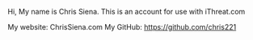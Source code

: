 Hi, My name is Chris Siena.
This is an account for use with iThreat.com

My website: ChrisSiena.com
My GitHub: https://github.com/chris221
